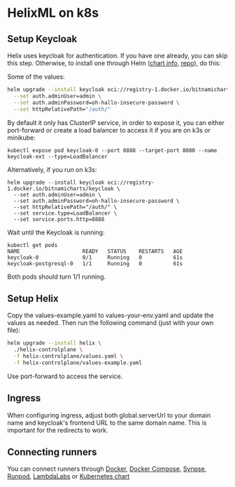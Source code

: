 

# HelixML on k8s

## Setup Keycloak

Helix uses keycloak for authentication. If you have one already, you can skip this step. Otherwise, to install one through Helm ([chart info](https://bitnami.com/stack/keycloak/helm), [repo](https://github.com/bitnami/charts/tree/main/bitnami/keycloak/#installing-the-chart)), do this:

Some of the values:

```bash
helm upgrade --install keycloak oci://registry-1.docker.io/bitnamicharts/keycloak \
  --set auth.adminUser=admin \
  --set auth.adminPassword=oh-hallo-insecure-password \
  --set httpRelativePath="/auth/" 
```

By default it only has ClusterIP service, in order to expose it, you can either port-forward or create a load balancer to access it if you are on k3s or minikube:

```
kubectl expose pod keycloak-0 --port 8888 --target-port 8080 --name keycloak-ext --type=LoadBalancer
```

Alternatively, if you run on k3s:

```
helm upgrade --install keycloak oci://registry-1.docker.io/bitnamicharts/keycloak \
  --set auth.adminUser=admin \
  --set auth.adminPassword=oh-hallo-insecure-password \
  --set httpRelativePath="/auth/" \
  --set service.type=LoadBalancer \
  --set service.ports.http=8888
```

Wait until the Keycloak is running:

```
kubectl get pods
NAME                    READY   STATUS    RESTARTS   AGE
keycloak-0              0/1     Running   0          61s
keycloak-postgresql-0   1/1     Running   0          61s
```

Both pods should turn 1/1 running.

## Setup Helix

Copy the values-example.yaml to values-your-env.yaml and update the values as needed. Then run the following command (just with your own file):

```bash
helm upgrade --install helix \
  ./helix-controlplane \
  -f helix-controlplane/values.yaml \
  -f helix-controlplane/values-example.yaml
```

Use port-forward to access the service.

## Ingress

When configuring ingress, adjust both global.serverUrl to your domain name and keycloak's frontend URL to the same domain name. This is important for the redirects to work.

## Connecting runners

You can connect runners through [Docker](https://docs.helixml.tech/helix/private-deployment/docker/), [Docker Compose](https://github.com/helixml/helix/blob/main/docker-compose.runner.yaml), [Synpse](https://cloud.synpse.net/templates?id=helix-runner), [Runpod](https://docs.helixml.tech/helix/private-deployment/runpod/), [LambdaLabs](https://docs.helixml.tech/helix/private-deployment/lambdalabs/) or [Kubernetes chart](../helix-runner) 

